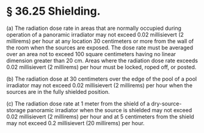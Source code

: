 # § 36.25   Shielding.

(a) The radiation dose rate in areas that are normally occupied during operation of a panoramic irradiator may not exceed 0.02 millisievert (2 millirems) per hour at any location 30 centimeters or more from the wall of the room when the sources are exposed. The dose rate must be averaged over an area not to exceed 100 square centimeters having no linear dimension greater than 20 cm. Areas where the radiation dose rate exceeds 0.02 millisievert (2 millirems) per hour must be locked, roped off, or posted.


(b) The radiation dose at 30 centimeters over the edge of the pool of a pool irradiator may not exceed 0.02 millisievert (2 millirems) per hour when the sources are in the fully shielded position.


(c) The radiation dose rate at 1 meter from the shield of a dry-source-storage panoramic irradiator when the source is shielded may not exceed 0.02 millisievert (2 millirems) per hour and at 5 centimeters from the shield may not exceed 0.2 millisievert (20 millirems) per hour.




